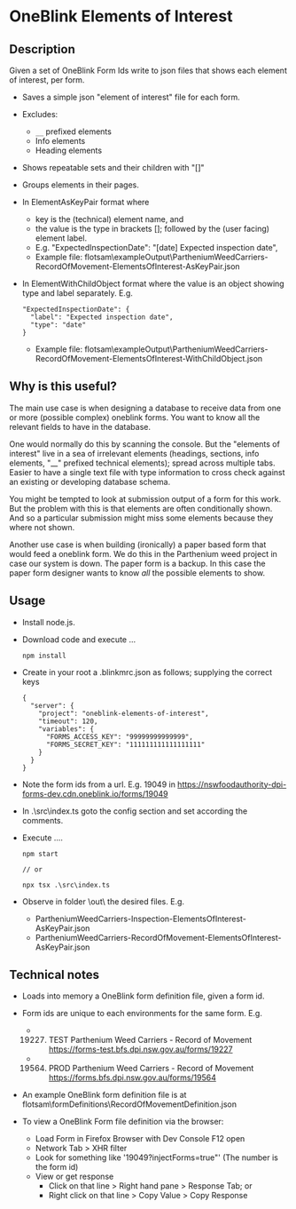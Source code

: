 
 # OneBlink Elements of Interest
 
 ## Description

Given a set of OneBlink Form Ids write to json files that shows each element of interest, per form. 

* Saves a simple json "element of interest" file for each form.

* Excludes:
  - `__` prefixed elements
  - Info elements
  - Heading elements

* Shows repeatable sets and their children with "[]"

* Groups elements in their pages.

* In ElementAsKeyPair format where
  - key is the (technical) element name, and
  - the value is the type in brackets []; followed by the (user facing) element label. 
  - E.g. 
    "ExpectedInspectionDate": "[date] Expected inspection date",
  - Example file: flotsam\exampleOutput\PartheniumWeedCarriers-RecordOfMovement-ElementsOfInterest-AsKeyPair.json


* In ElementWithChildObject format where the value is an object showing type and label separately. E.g.

      "ExpectedInspectionDate": {
        "label": "Expected inspection date",
        "type": "date"
      }

    - Example file: flotsam\exampleOutput\PartheniumWeedCarriers-RecordOfMovement-ElementsOfInterest-WithChildObject.json

## Why is this useful?

The main use case is when designing a database to receive data from one or more (possible complex) oneblink forms. You want to know all the relevant fields to have in the database. 

One would normally do this by scanning the console. But the "elements of interest" live in a sea of irrelevant elements (headings, sections, info elements, "__" prefixed technical elements); spread across multiple tabs. Easier to have a single text file with type information to cross check against an existing or developing database schema.

You might be tempted to look at submission output of a form for this work. But the problem with this is that elements are often conditionally shown. And so a particular submission might miss some elements because they where not shown.

Another use case is when building (ironically) a paper based form that would feed a oneblink form. We do this in the Parthenium weed project in case our system is down. The paper form is a backup. In this case the paper form designer wants to know *all* the possible elements to show.

## Usage

* Install node.js.

* Download code and execute ...

      npm install

* Create in your root a .blinkmrc.json as follows; supplying the correct keys

      {
        "server": {
          "project": "oneblink-elements-of-interest",
          "timeout": 120,
          "variables": {
            "FORMS_ACCESS_KEY": "99999999999999",
            "FORMS_SECRET_KEY": "111111111111111111"
          }
        }
      }

* Note the form ids from a url. E.g. 19049 in https://nswfoodauthority-dpi-forms-dev.cdn.oneblink.io/forms/19049

* In  .\src\index.ts goto the config section and set according the comments.

* Execute ....
    
      npm start
      
      // or
      
      npx tsx .\src\index.ts

* Observe in folder \out\ the desired files. E.g.

  + PartheniumWeedCarriers-Inspection-ElementsOfInterest-AsKeyPair.json
  + PartheniumWeedCarriers-RecordOfMovement-ElementsOfInterest-AsKeyPair.json


## Technical notes

* Loads into memory a OneBlink form definition file, given a form id.

* Form ids are unique to each environments for the same form. E.g.
  - 19227. TEST Parthenium Weed Carriers - Record of Movement https://forms-test.bfs.dpi.nsw.gov.au/forms/19227
  - 19564. PROD Parthenium Weed Carriers - Record of Movement https://forms.bfs.dpi.nsw.gov.au/forms/19564

* An example OneBlink form definition file is at flotsam\formDefinitions\RecordOfMovementDefinition.json

* To view a OneBlink Form file definition via the browser:
  - Load Form in Firefox Browser with Dev Console F12 open
  - Network Tab > XHR filter
  - Look for something like '19049?injectForms=true"' (The number is the form id)
  - View or get response
    + Click on that line > Right hand pane > Response Tab; or
    + Right click on that line > Copy Value > Copy Response